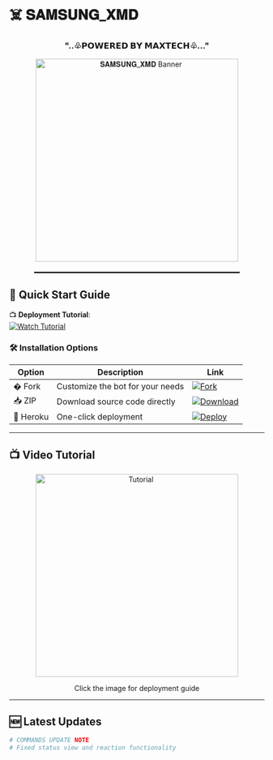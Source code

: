 # ☠️ 𝐒𝐀𝐌𝐒𝐔𝐍𝐆_𝐗𝐌𝐃

<h3 align="center">"..♧𝗣𝗢𝗪𝗘𝗥𝗘𝗗 𝗕𝗬 𝗠𝗔𝗫𝗧𝗘𝗖𝗛♧..."</h3>

<div align="center">
  <img src="https://files.catbox.moe/ibo6lv.jpg" alt="𝐒𝐀𝐌𝐒𝐔𝐍𝐆_𝐗𝐌𝐃 Banner" width="400" />
  <hr style="width: 80%; margin: 20px auto; border: 0.5px solid #333;" />
</div>

## 🚀 Quick Start Guide

📺 **Deployment Tutorial**:  
[![Watch Tutorial](https://img.shields.io/badge/Watch_Deployment_Tutorial-FF0000?style=for-the-badge&logo=youtube)](https://youtu.be/tLbvRdqxjX0?si=HAPRooxYQARkBfuL)

### 🛠 Installation Options

| Option | Description | Link |
|--------|-------------|------|
| � Fork | Customize the bot for your needs | [![Fork](https://img.shields.io/badge/FORK-purple?style=for-the-badge)](https://github.com/Maxtech24/SAMSUNG_XMD-/fork) |
| 📥 ZIP | Download source code directly | [![Download](https://img.shields.io/badge/ZIP-purple?style=for-the-badge)](https://github.com/Maxtech24/SAMSUNG_XMD-/archive/refs/heads/main.zip) |
| 🚀 Heroku | One-click deployment | [![Deploy](https://img.shields.io/badge/👻_DEPLOY_ON_HEROKU-FF00FF?style=for-the-badge&logo=heroku)](https://dashboard.heroku.com/new?template=https://github.com/Maxtech24/SAMSUNG_XMD-/tree/main) |

---

## 📺 Video Tutorial
<div align="center">
  <a href="https://youtu.be/tLbvRdqxjX0?si=HAPRooxYQARkBfuL">
    <img src="https://img.youtube.com/vi/tLbvRdqxjX0/maxresdefault.jpg" alt="Tutorial" width="400">
  </a>
  <p>Click the image for deployment guide</p>
</div>

---

## 🆕 Latest Updates
```bash
# COMMANDS UPDATE NOTE
# Fixed status view and reaction functionality
